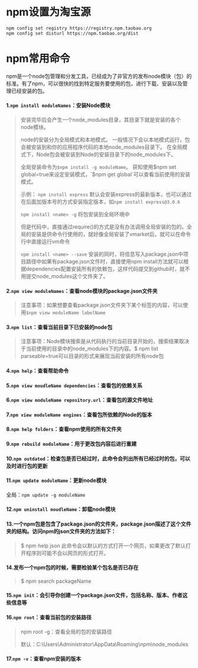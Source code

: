 # npm设置为淘宝源

```
npm config set registry https://registry.npm.taobao.org
npm config set disturl https://npm.taobao.org/dist
```

# npm常用命令

npm是一个node包管理和分发工具，已经成为了非官方的发布node模块（包）的标准。有了npm，可以很快的找到特定服务要使用的包，进行下载、安装以及管理已经安装的包。

#### 1.`npm install moduleNames`：安装Node模块

>   安装完毕后会产生一个node_modules目录，其目录下就是安装的各个node模块。
>   
>   node的安装分为全局模式和本地模式。
>   一般情况下会以本地模式运行，包会被安装到和你的应用程序代码的本地node_modules目录下。
>   在全局模式下，Node包会被安装到Node的安装目录下的node_modules下。
>   
>   全局安装命令为`$npm install -g moduleName`。
>   获知使用$npm set global=true来设定安装模式，`$npm get global`可以查看当前使用的安装模式。
>   
>   示例：
>   `npm install express`
>   默认会安装express的最新版本，也可以通过在后面加版本号的方式安装指定版本，如`npm install express@3.0.6`
>   
>   `npm install <name> -g`
>   将包安装到全局环境中
>   
>   但是代码中，直接通过require()的方式是没有办法调用全局安装的包的。全局的安装是供命令行使用的，就好像全局安装了vmarket后，就可以在命令行中直接运行vm命令
>   
>   `npm install <name> --save`
>   安装的同时，将信息写入package.json中项目路径中如果有package.json文件时，直接使用npm install方法就可以根据dependencies配置安装所有的依赖包，这样代码提交到github时，就不用提交node_modules这个文件夹了。

#### 2.`npm view moduleNames`：查看node模块的package.json文件夹

>   注意事项：如果想要查看package.json文件夹下某个标签的内容，可以使用`$npm view moduleName labelName`

#### 3.`npm list`：查看当前目录下已安装的node包

>   注意事项：Node模块搜索是从代码执行的当前目录开始的，搜索结果取决于当前使用的目录中的node_modules下的内容。$ npm list parseable=true可以目录的形式来展现当前安装的所有node包

#### 4.`npm help`：查看帮助命令

#### 5.`npm view moudleName dependencies`：查看包的依赖关系

#### 6.`npm view moduleName repository.url`：查看包的源文件地址

#### 7.`npm view moduleName engines`：查看包所依赖的Node的版本

#### 8.`npm help folders`：查看npm使用的所有文件夹

#### 9.`npm rebuild moduleName`：用于更改包内容后进行重建

#### 10.`npm outdated`：检查包是否已经过时，此命令会列出所有已经过时的包，可以及时进行包的更新

#### 11.`npm update moduleName`：更新node模块

全局：`npm update -g moduleName`

#### 12.`npm uninstall moudleName`：卸载node模块

#### 13.一个npm包是包含了package.json的文件夹，package.json描述了这个文件夹的结构。访问npm的json文件夹的方法如下：

>   $ npm help json
>   此命令会以默认的方式打开一个网页，如果更改了默认打开程序则可能不会以网页的形式打开。

#### 14.发布一个npm包的时候，需要检验某个包名是否已存在

>   $ npm search packageName

#### 15.`npm init`：会引导你创建一个package.json文件，包括名称、版本、作者这些信息等

#### 16.`npm root`：查看当前包的安装路径

>   npm root -g：查看全局的包的安装路径
>
>   默认：C:\Users\Administrator\AppData\Roaming\npm\node_modules

#### 17.`npm -v`：查看npm安装的版本

